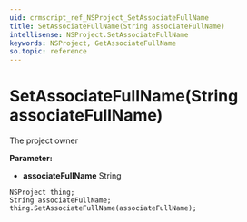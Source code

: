 ```yaml
---
uid: crmscript_ref_NSProject_SetAssociateFullName
title: SetAssociateFullName(String associateFullName)
intellisense: NSProject.SetAssociateFullName
keywords: NSProject, GetAssociateFullName
so.topic: reference
---
```


# SetAssociateFullName(String associateFullName)

The project owner

**Parameter:** 
* **associateFullName** String

```crmscript
NSProject thing;
String associateFullName;
thing.SetAssociateFullName(associateFullName);
```

